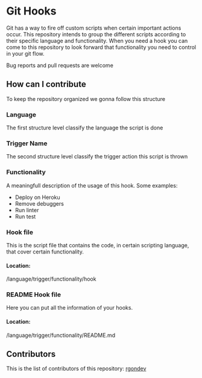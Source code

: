 # Git Hooks

Git has a way to fire off custom scripts when certain important actions occur. This repository intends to group the different scripts according to their specific language and functionality. When you need a hook you can come to this repository to look forward that functionality you need to control in your git flow.

Bug reports and pull requests are welcome

## How can I contribute

To keep the repository organized we gonna follow this structure

### Language
The first structure level classify the language the script is done
### Trigger Name
The second structure level classify the trigger action this script is thrown
### Functionality
A meaningfull description of the usage of this hook. Some examples:
- Deploy on Heroku
- Remove debuggers
- Run linter
- Run test
### Hook file
This is the script file that contains the code, in certain scripting language, that cover certain functionality.
#### Location:
/language/trigger/functionality/hook
### README Hook file
Here you can put all the information of your hooks.
#### Location:
/language/trigger/functionality/README.md

## Contributors
This is the list of contributors of this repository:
[rgondev](https://github.com/rgondev)
